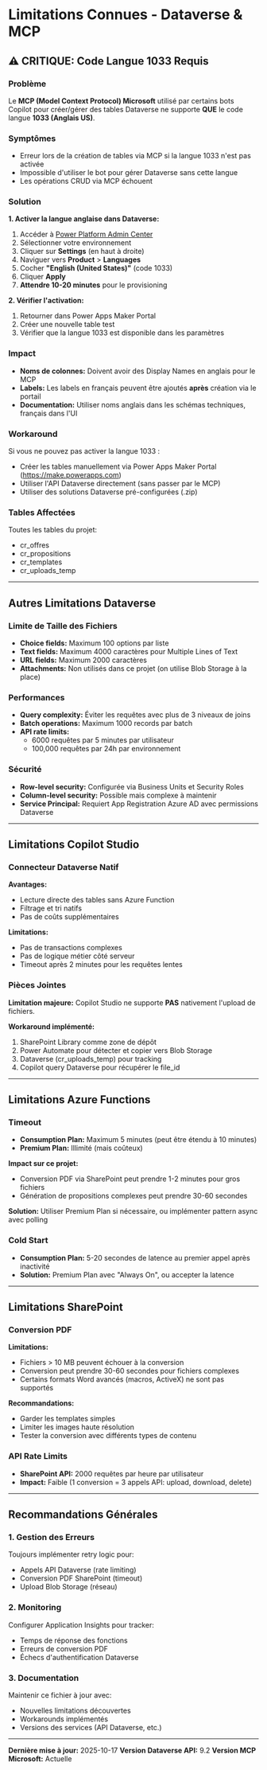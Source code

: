 # Limitations Connues - Dataverse & MCP

## ⚠️ CRITIQUE: Code Langue 1033 Requis

### Problème

Le **MCP (Model Context Protocol) Microsoft** utilisé par certains bots Copilot pour créer/gérer des tables Dataverse ne supporte **QUE** le code langue **1033 (Anglais US)**.

### Symptômes

- Erreur lors de la création de tables via MCP si la langue 1033 n'est pas activée
- Impossible d'utiliser le bot pour gérer Dataverse sans cette langue
- Les opérations CRUD via MCP échouent

### Solution

**1. Activer la langue anglaise dans Dataverse:**

1. Accéder à [Power Platform Admin Center](https://admin.powerplatform.microsoft.com/)
2. Sélectionner votre environnement
3. Cliquer sur **Settings** (en haut à droite)
4. Naviguer vers **Product** > **Languages**
5. Cocher **"English (United States)"** (code 1033)
6. Cliquer **Apply**
7. **Attendre 10-20 minutes** pour le provisioning

**2. Vérifier l'activation:**

1. Retourner dans Power Apps Maker Portal
2. Créer une nouvelle table test
3. Vérifier que la langue 1033 est disponible dans les paramètres

### Impact

- **Noms de colonnes:** Doivent avoir des Display Names en anglais pour le MCP
- **Labels:** Les labels en français peuvent être ajoutés **après** création via le portail
- **Documentation:** Utiliser noms anglais dans les schémas techniques, français dans l'UI

### Workaround

Si vous ne pouvez pas activer la langue 1033 :
- Créer les tables manuellement via Power Apps Maker Portal (https://make.powerapps.com)
- Utiliser l'API Dataverse directement (sans passer par le MCP)
- Utiliser des solutions Dataverse pré-configurées (.zip)

### Tables Affectées

Toutes les tables du projet:
- cr_offres
- cr_propositions
- cr_templates
- cr_uploads_temp

---

## Autres Limitations Dataverse

### Limite de Taille des Fichiers

- **Choice fields:** Maximum 100 options par liste
- **Text fields:** Maximum 4000 caractères pour Multiple Lines of Text
- **URL fields:** Maximum 2000 caractères
- **Attachments:** Non utilisés dans ce projet (on utilise Blob Storage à la place)

### Performances

- **Query complexity:** Éviter les requêtes avec plus de 3 niveaux de joins
- **Batch operations:** Maximum 1000 records par batch
- **API rate limits:**
  - 6000 requêtes par 5 minutes par utilisateur
  - 100,000 requêtes par 24h par environnement

### Sécurité

- **Row-level security:** Configurée via Business Units et Security Roles
- **Column-level security:** Possible mais complexe à maintenir
- **Service Principal:** Requiert App Registration Azure AD avec permissions Dataverse

---

## Limitations Copilot Studio

### Connecteur Dataverse Natif

**Avantages:**
- Lecture directe des tables sans Azure Function
- Filtrage et tri natifs
- Pas de coûts supplémentaires

**Limitations:**
- Pas de transactions complexes
- Pas de logique métier côté serveur
- Timeout après 2 minutes pour les requêtes lentes

### Pièces Jointes

**Limitation majeure:** Copilot Studio ne supporte **PAS** nativement l'upload de fichiers.

**Workaround implémenté:**
1. SharePoint Library comme zone de dépôt
2. Power Automate pour détecter et copier vers Blob Storage
3. Dataverse (cr_uploads_temp) pour tracking
4. Copilot query Dataverse pour récupérer le file_id

---

## Limitations Azure Functions

### Timeout

- **Consumption Plan:** Maximum 5 minutes (peut être étendu à 10 minutes)
- **Premium Plan:** Illimité (mais coûteux)

**Impact sur ce projet:**
- Conversion PDF via SharePoint peut prendre 1-2 minutes pour gros fichiers
- Génération de propositions complexes peut prendre 30-60 secondes

**Solution:** Utiliser Premium Plan si nécessaire, ou implémenter pattern async avec polling

### Cold Start

- **Consumption Plan:** 5-20 secondes de latence au premier appel après inactivité
- **Solution:** Premium Plan avec "Always On", ou accepter la latence

---

## Limitations SharePoint

### Conversion PDF

**Limitations:**
- Fichiers > 10 MB peuvent échouer à la conversion
- Conversion peut prendre 30-60 secondes pour fichiers complexes
- Certains formats Word avancés (macros, ActiveX) ne sont pas supportés

**Recommandations:**
- Garder les templates simples
- Limiter les images haute résolution
- Tester la conversion avec différents types de contenu

### API Rate Limits

- **SharePoint API:** 2000 requêtes par heure par utilisateur
- **Impact:** Faible (1 conversion = 3 appels API: upload, download, delete)

---

## Recommandations Générales

### 1. Gestion des Erreurs

Toujours implémenter retry logic pour:
- Appels API Dataverse (rate limiting)
- Conversion PDF SharePoint (timeout)
- Upload Blob Storage (réseau)

### 2. Monitoring

Configurer Application Insights pour tracker:
- Temps de réponse des fonctions
- Erreurs de conversion PDF
- Échecs d'authentification Dataverse

### 3. Documentation

Maintenir ce fichier à jour avec:
- Nouvelles limitations découvertes
- Workarounds implémentés
- Versions des services (API Dataverse, etc.)

---

**Dernière mise à jour:** 2025-10-17
**Version Dataverse API:** 9.2
**Version MCP Microsoft:** Actuelle
